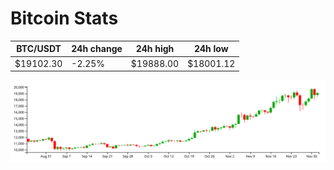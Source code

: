 # Bitcoin Stats

BTC/USDT|24h change|24h high|24h low|
|---|---|---|---|
|$19102.30|-2.25%|$19888.00|$18001.12|

<img src="./chart.svg">
